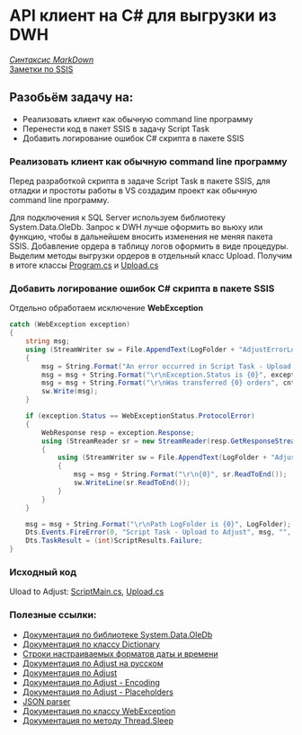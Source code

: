 # API клиент на C# для выгрузки из DWH  
*[Синтаксис MarkDown](https://www.markdownguide.org/basic-syntax/)*  
[Заметки по SSIS](../SSIS_note.md)   

## Разобьём задачу на: 

- Реализовать клиент как обычную command line программу
- Перенести код в пакет SSIS в задачу Script Task
- Добавить логирование ошибок C# скрипта в пакете SSIS

### Реализовать клиент как обычную command line программу  

Перед разработкой скрипта в задаче Script Task в пакете SSIS, для отладки и простоты работы в VS создадим проект как обычную command line программу.  

Для подключения к SQL Server используем библиотеку System.Data.OleDb. Запрос к DWH лучше оформить во вьюху или функцию, чтобы в дальнейшем вносить изменения не меняя пакета SSIS.  Добавление ордера в таблицу логов оформить в виде процедуры. Выделим методы выгрузки ордеров в отдельный класс Upload. Получим в итоге классы [Program.cs](./UploadToAdjust/ConsoleApp/Program.cs.md) и [Upload.cs](./UploadToAdjust/ConsoleApp/Upload.cs.md)  

### Добавить логирование ошибок C# скрипта в пакете SSIS  

Отдельно обработаем исключение **WebException**

```c#
catch (WebException exception)
{
    string msg;
    using (StreamWriter sw = File.AppendText(LogFolder + "AdjustErrorLog_" + datetime + ".log"))
    {
        msg = String.Format("An error occurred in Script Task - Upload to Adjust: {0}", exception.Message.ToString());
        msg = msg + String.Format("\r\nException.Status is {0}", exception.Status.ToString());
        msg = msg + String.Format("\r\nWas transferred {0} orders", cnt.ToString());
        sw.Write(msg);
    }

    if (exception.Status == WebExceptionStatus.ProtocolError)
    {
        WebResponse resp = exception.Response;
        using (StreamReader sr = new StreamReader(resp.GetResponseStream()))
        {
            using (StreamWriter sw = File.AppendText(LogFolder + "AdjustErrorLog_" + datetime + ".log"))
            {
                msg = msg + String.Format("\r\n{0}", sr.ReadToEnd());
                sw.WriteLine(sr.ReadToEnd());
            }
        }
    }

    msg = msg + String.Format("\r\nPath LogFolder is {0}", LogFolder);
    Dts.Events.FireError(0, "Script Task - Upload to Adjust", msg, "", 0);
    Dts.TaskResult = (int)ScriptResults.Failure;
}
```

### Исходный код

Uload to Adjust: [ScriptMain.cs](./UploadToAdjust/SSIS/ScriptMain.cs.md), [Upload.cs](./UploadToAdjust/SSIS/Upload.cs.md)  

### Полезные ссылки:  

- [Документация по библиотеке System.Data.OleDb](https://docs.microsoft.com/ru-ru/dotnet/api/system.data.oledb?view=netframework-4.6)  
- [Документация по классу Dictionary](https://docs.microsoft.com/ru-ru/dotnet/api/system.collections.generic.dictionary-2?view=netframework-4.5)  
- [Строки настраиваемых форматов даты и времени](https://docs.microsoft.com/ru-ru/dotnet/standard/base-types/custom-date-and-time-format-strings)  
- [Документация по Adjust на русском](https://docs.adjust.com/ru/)  
- [Документация по Adjust](https://help.adjust.com/en/article/server-to-server-events)  
- [Документация по Adjust - Encoding](https://help.adjust.com/en/article/encoding)  
- [Документация по Adjust - Placeholders](https://partners.adjust.com/placeholders/)  
- [JSON parser](https://jsonformatter.org/json-parser)  
- [Документация по классу WebException](https://docs.microsoft.com/ru-ru/dotnet/api/system.net.webexception?view=netframework-4.5)  
- [Документация по методу Thread.Sleep](https://docs.microsoft.com/ru-ru/dotnet/api/system.threading.thread.sleep?view=netframework-4.5)  